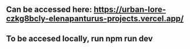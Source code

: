 ## Can be accessed here: https://urban-lore-czkg8bcly-elenapanturus-projects.vercel.app/

## To be accesed locally, run npm run dev




